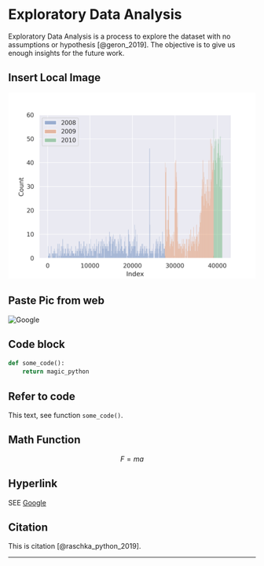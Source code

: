 # Exploratory Data Analysis
Exploratory Data Analysis is a process to explore the dataset with no assumptions or hypothesis [@geron_2019]. The objective is to give us enough insights for the future work.


## Insert Local Image
![The positive putcomes are distributed unevenly.](../figures/2_uneven_distribution.png)

## Paste Pic from web
![Google](https://www.google.com/logos/doodles/2020/december-holidays-days-2-30-6753651837108830.3-law.gif)


## Code block
```python
def some_code():
    return magic_python
``` 

## Refer to code
This text, see function `some_code()`. 


## Math Function
$$
F = ma
$$


## Hyperlink
SEE [Google](http://www.google.com)


## Citation
This is citation [@raschka_python_2019].

---------------------------------------------------------